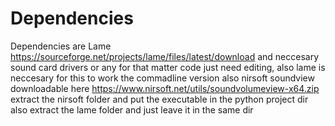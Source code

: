 # Dependencies
Dependencies are Lame https://sourceforge.net/projects/lame/files/latest/download and neccesary sound card drivers or any for that matter code just need editing, also lame is neccesary for this to work the commadline version also nirsoft soundview downloadable here https://www.nirsoft.net/utils/soundvolumeview-x64.zip
extract the nirsoft folder and put the executable in the python project dir also extract the lame folder and just leave it in the same dir










